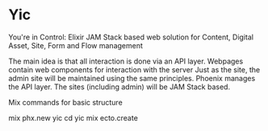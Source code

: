 # Yic
You're in Control: Elixir JAM Stack based web solution for 
Content, Digital Asset, Site, Form and Flow management

The main idea is that all interaction is done via an API layer.
Webpages contain web components for interaction with the server
Just as the site, the admin site will be maintained using the same principles.
Phoenix manages the API layer. The sites (including admin) will be JAM Stack based.

Mix commands for basic structure

mix phx.new yic
cd yic
mix ecto.create

